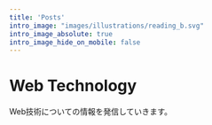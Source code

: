 ```yaml
---
title: 'Posts'
intro_image: "images/illustrations/reading_b.svg"
intro_image_absolute: true
intro_image_hide_on_mobile: false
---
```


# Web Technology
Web技術についての情報を発信していきます。